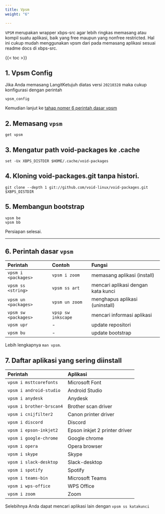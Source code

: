 ```yaml
---
title: Vpsm
weight: "6"

---
```

`VPSM` merupakan wrapper xbps-src agar lebih ringkas memasang atau kompil suatu aplikasi, baik yang free maupun yang nonfree restricted. Hal ini cukup mudah menggunakan vpsm dari pada memasang aplikasi sesuai readme docs di xbps-src.

{{< toc >}}

## 1. Vpsm Config

Jika Anda memasang LangitKetujuh diatas versi `20210328` maka cukup konfigurasi dengan perintah

```shell
vpsm_config
```

Kemudian lanjut ke [tahap nomer 6 perintah dasar vpsm](#6-perintah-dasar-vpsm)

## 2. Memasang `vpsm`

```shell
get vpsm
```

## 3. Mengatur path void-packages ke .cache

```shell
set -Ux XBPS_DISTDIR $HOME/.cache/void-packages
```

## 4. Kloning void-packages.git tanpa histori.

```shell
git clone --depth 1 git://github.com/void-linux/void-packages.git $XBPS_DISTDIR
```

## 5. Membangun bootstrap

```shell
vpsm be
vpsm bb
```

Persiapan selesai.

----

## 6. Perintah dasar `vpsm`

Perintah              | Contoh              |Fungsi
 :---                 | :---                | :---
`vpsm i <packages>`   | `vpsm i zoom`       | memasang aplikasi (install)
`vpsm ss <string>`    | `vpsm ss art`       | mencari aplikasi dengan kata kunci
`vpsm un <packages>`  | `vpsm un zoom`      | menghapus aplikasi (uninstall)
`vpsm sw <packages>`  | `vpsp sw inkscape`  | mencari informasi aplikasi
`vpsm upr`            | -                   | update repositori
`vpsm bu`             | -                   | update bootstrap

Lebih lengkapnya `man vpsm`.

## 7. Daftar aplikasi yang sering diinstall

Perintah                  | Aplikasi
 :---                     | :--- 
`vpsm i msttcorefonts`    | Microsoft Font
`vpsm i android-studio`   | Android Studio
`vpsm i anydesk`          | Anydesk
`vpsm i brother-brscan4`  | Brother scan driver
`vpsm i cnijfilter2`      | Canon printer driver
`vpsm i discord`          | Discord
`vpsm i epson-inkjet2`    | Epson inkjet 2 printer driver
`vpsm i google-chrome`    | Google chrome
`vpsm i opera`            | Opera browser
`vpsm i skype`            | Skype
`vpsm i slack-desktop`    | Slack-desktop
`vpsm i spotify`          | Spotify
`vpsm i teams-bin`        | Microsoft Teams
`vpsm i wps-office`       | WPS Office
`vpsm i zoom`             | Zoom

Selebihnya Anda dapat mencari aplikasi lain dengan `vpsm ss katakunci`
